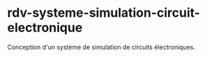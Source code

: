 # rdv-systeme-simulation-circuit-electronique
Conception d'un système de simulation de circuits électroniques.
